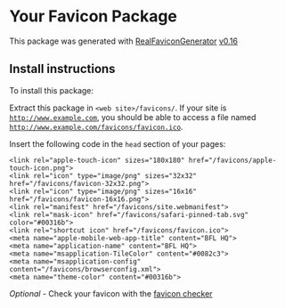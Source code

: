 # Your Favicon Package

This package was generated with [RealFaviconGenerator](https://realfavicongenerator.net/) [v0.16](https://realfavicongenerator.net/change_log#v0.16)

## Install instructions

To install this package:

Extract this package in <code>&lt;web site&gt;/favicons/</code>. If your site is <code>http://www.example.com</code>, you should be able to access a file named <code>http://www.example.com/favicons/favicon.ico</code>.

Insert the following code in the `head` section of your pages:

    <link rel="apple-touch-icon" sizes="180x180" href="/favicons/apple-touch-icon.png">
    <link rel="icon" type="image/png" sizes="32x32" href="/favicons/favicon-32x32.png">
    <link rel="icon" type="image/png" sizes="16x16" href="/favicons/favicon-16x16.png">
    <link rel="manifest" href="/favicons/site.webmanifest">
    <link rel="mask-icon" href="/favicons/safari-pinned-tab.svg" color="#00316b">
    <link rel="shortcut icon" href="/favicons/favicon.ico">
    <meta name="apple-mobile-web-app-title" content="BFL HQ">
    <meta name="application-name" content="BFL HQ">
    <meta name="msapplication-TileColor" content="#0082c3">
    <meta name="msapplication-config" content="/favicons/browserconfig.xml">
    <meta name="theme-color" content="#00316b">

*Optional* - Check your favicon with the [favicon checker](https://realfavicongenerator.net/favicon_checker)